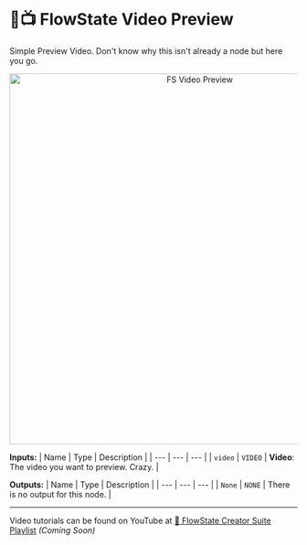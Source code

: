 # 🌊📺 FlowState Video Preview

Simple Preview Video. Don't know why this isn't already a node but here you go.

<p align="center">
  <img width='650' src='https://github.com/flowstateeng/FlowState-Creator-Nodes/blob/main/imgs/FlowState%20WAN%20Studio.webp' alt='FS Video Preview'/>
</p>

**Inputs:**
| Name | Type | Description |
| --- | --- | --- |
| `video` | `VIDEO` | **Video**: The video you want to preview. Crazy. |

**Outputs:**
| Name | Type | Description |
| --- | --- | --- |
| `None` | `NONE` | There is no output for this node. |

---

Video tutorials can be found on YouTube at [🌊 FlowState Creator Suite Playlist](https://www.youtube.com/playlist?list=PLopF-DMGUFkTulZRkSpRmKFcTENKFicws) *(Coming Soon)*
